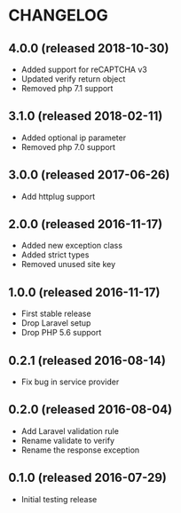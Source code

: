 # CHANGELOG

## 4.0.0 (released 2018-10-30)

- Added support for reCAPTCHA v3
- Updated verify return object
- Removed php 7.1 support

## 3.1.0 (released 2018-02-11)

- Added optional ip parameter
- Removed php 7.0 support

## 3.0.0 (released 2017-06-26)

- Add httplug support

## 2.0.0 (released 2016-11-17)

- Added new exception class
- Added strict types
- Removed unused site key

## 1.0.0 (released 2016-11-17)

- First stable release
- Drop Laravel setup
- Drop PHP 5.6 support

## 0.2.1 (released 2016-08-14)

- Fix bug in service provider

## 0.2.0 (released 2016-08-04)

- Add Laravel validation rule
- Rename validate to verify
- Rename the response exception

## 0.1.0 (released 2016-07-29)

- Initial testing release
